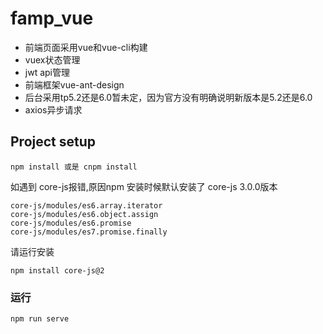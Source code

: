 # famp_vue  
* 前端页面采用vue和vue-cli构建
* vuex状态管理
* jwt api管理
* 前端框架vue-ant-design
* 后台采用tp5.2还是6.0暂未定，因为官方没有明确说明新版本是5.2还是6.0
* axios异步请求
## Project setup
```
npm install 或是 cnpm install
```
如遇到 core-js报错,原因npm 安装时候默认安装了 core-js 3.0.0版本
```
core-js/modules/es6.array.iterator
core-js/modules/es6.object.assign
core-js/modules/es6.promise
core-js/modules/es7.promise.finally
```
请运行安装 
```
npm install core-js@2
```
### 运行
```
npm run serve
```

